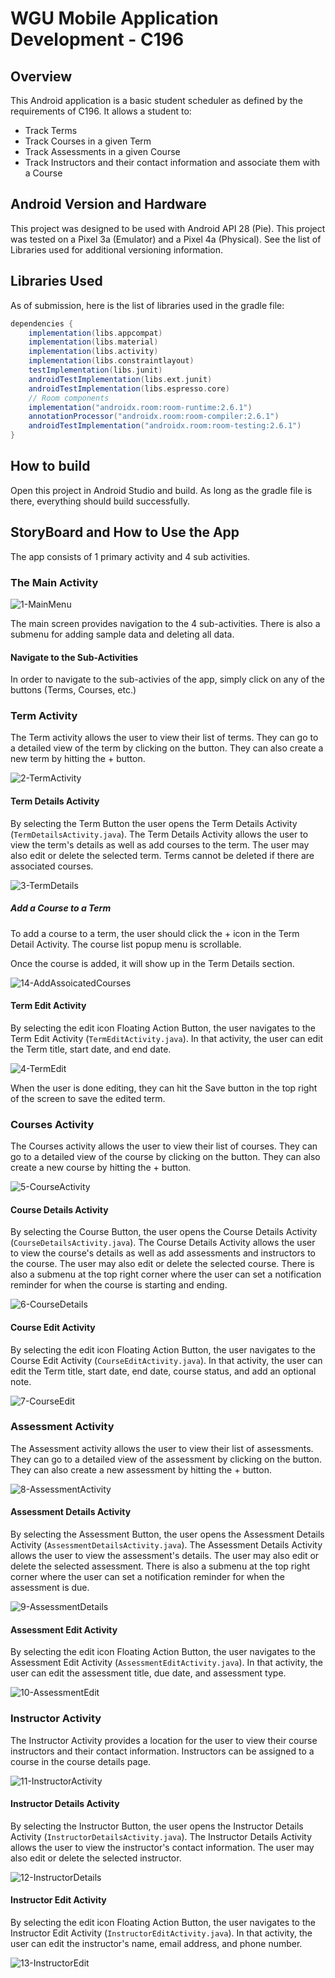 # WGU Mobile Application Development - C196

## Overview
This Android application is a basic student scheduler as defined by the requirements of C196.  It allows a student to:

- Track Terms
- Track Courses in a given Term
- Track Assessments in a given Course
- Track Instructors and their contact information and associate them with a Course

## Android Version and Hardware
This project was designed to be used with Android API 28 (Pie).  This project was tested on a Pixel 3a (Emulator) and a Pixel 4a (Physical).  See the list of Libraries used for additional versioning information.

## Libraries Used
As of submission, here is the list of libraries used in the gradle file:

```gradle
dependencies {
    implementation(libs.appcompat)
    implementation(libs.material)
    implementation(libs.activity)
    implementation(libs.constraintlayout)
    testImplementation(libs.junit)
    androidTestImplementation(libs.ext.junit)
    androidTestImplementation(libs.espresso.core)
    // Room components
    implementation("androidx.room:room-runtime:2.6.1")
    annotationProcessor("androidx.room:room-compiler:2.6.1")
    androidTestImplementation("androidx.room:room-testing:2.6.1")
}
```

## How to build
Open this project in Android Studio and build.  As long as the gradle file is there, everything should build successfully.

## StoryBoard and How to Use the App
The app consists of 1 primary activity and 4 sub activities.

### The Main Activity
![1-MainMenu](https://github.com/Xander180/WGU-C196-SchoolTracker/assets/67243244/8af6e052-4afd-4089-ab17-f96610560bb7)

The main screen provides navigation to the 4 sub-activities. There is also a submenu for adding sample data and deleting all data.

#### Navigate to the Sub-Activities

In order to navigate to the sub-activies of the app, simply click on any of the buttons (Terms, Courses, etc.)

### Term Activity

The Term activity allows the user to view their list of terms.  They can go to a detailed view of the term by clicking on the button.  They can also create a new term by hitting the + button.

![2-TermActivity](https://github.com/Xander180/WGU-C196-SchoolTracker/assets/67243244/29a5b59a-bb79-47dc-a65f-0458b43a3081)

#### Term Details Activity

By selecting the Term Button the user opens the Term Details Activity (`TermDetailsActivity.java`).  The Term Details Activity allows the user to view the term's details as well as add courses to the term. The user
may also edit or delete the selected term. Terms cannot be deleted if there are associated courses.


![3-TermDetails](https://github.com/Xander180/WGU-C196-SchoolTracker/assets/67243244/7d9d6d87-af8f-402e-8909-a350dbbd0140)

##### Add a Course to a Term

To add a course to a term, the user should click the + icon in the Term Detail Activity. The course list popup menu is scrollable.

Once the course is added, it will show up in the Term Details section.

![14-AddAssoicatedCourses](https://github.com/Xander180/WGU-C196-SchoolTracker/assets/67243244/6d3326c5-1f76-47d6-badc-952b5233dc03)



#### Term Edit Activity

By selecting the edit icon Floating Action Button, the user navigates to the Term Edit Activity (`TermEditActivity.java`).  In that activity, the user can edit the Term title, start date, and end date.

![4-TermEdit](https://github.com/Xander180/WGU-C196-SchoolTracker/assets/67243244/4bc118b6-327e-442f-aa3a-dcf8c55b95c1)


When the user is done editing, they can hit the Save button in the top right of the screen to save the edited term.


### Courses Activity

The Courses activity allows the user to view their list of courses.  They can go to a detailed view of the course by clicking on the button.  They can also create a new course by hitting the + button.

![5-CourseActivity](https://github.com/Xander180/WGU-C196-SchoolTracker/assets/67243244/72ee1537-044c-4de7-8ce2-5547251a0635)

#### Course Details Activity

By selecting the Course Button, the user opens the Course Details Activity (`CourseDetailsActivity.java`).  The Course Details Activity allows the user to view the course's details as well as add assessments and instructors to the course.
The user may also edit or delete the selected course. There is also a submenu at the top right corner where the user can set a notification reminder for when the course is starting and ending.

![6-CourseDetails](https://github.com/Xander180/WGU-C196-SchoolTracker/assets/67243244/7b6f893b-86c4-4643-962c-ca74edde62b1)



#### Course Edit Activity

By selecting the edit icon Floating Action Button, the user navigates to the Course Edit Activity (`CourseEditActivity.java`).  In that activity, the user can edit the Term title, start date, end date, course status, and add an optional note.

![7-CourseEdit](https://github.com/Xander180/WGU-C196-SchoolTracker/assets/67243244/c058148d-8bf5-4ba7-a0a3-cca0aa32ccd2)


### Assessment Activity

The Assessment activity allows the user to view their list of assessments.  They can go to a detailed view of the assessment by clicking on the button.  They can also create a new assessment by hitting the + button.

![8-AssessmentActivity](https://github.com/Xander180/WGU-C196-SchoolTracker/assets/67243244/dc0e202f-5377-468c-815a-f9d28df49f76)


#### Assessment Details Activity

By selecting the Assessment Button, the user opens the Assessment Details Activity (`AssessmentDetailsActivity.java`).  The Assessment Details Activity allows the user to view the assessment's details.
The user may also edit or delete the selected assessment. There is also a submenu at the top right corner where the user can set a notification reminder for when the assessment is due.

![9-AssessmentDetails](https://github.com/Xander180/WGU-C196-SchoolTracker/assets/67243244/01cd535f-a244-474d-b638-5f172e3c099c)


#### Assessment Edit Activity

By selecting the edit icon Floating Action Button, the user navigates to the Assessment Edit Activity (`AssessmentEditActivity.java`).  In that activity, the user can edit the assessment title, due date, and assessment type.

![10-AssessmentEdit](https://github.com/Xander180/WGU-C196-SchoolTracker/assets/67243244/8fa48910-2744-4b04-8104-a72d32e0af86)



### Instructor Activity

The Instructor Activity provides a location for the user to view their course instructors and their contact information.  Instructors can be assigned to a course in the course details page.

![11-InstructorActivity](https://github.com/Xander180/WGU-C196-SchoolTracker/assets/67243244/e3f42d13-1c6b-498c-aa25-5b32fcdca14f)


#### Instructor Details Activity

By selecting the Instructor Button, the user opens the Instructor Details Activity (`InstructorDetailsActivity.java`).  The Instructor Details Activity allows the user to view the instructor's contact information.
The user may also edit or delete the selected instructor.

![12-InstructorDetails](https://github.com/Xander180/WGU-C196-SchoolTracker/assets/67243244/cad278e0-c4fe-4fd0-a439-a9236afaf743)


#### Instructor Edit Activity

By selecting the edit icon Floating Action Button, the user navigates to the Instructor Edit Activity (`InstructorEditActivity.java`).  In that activity, the user can edit the instructor's name, email address, and phone number.

![13-InstructorEdit](https://github.com/Xander180/WGU-C196-SchoolTracker/assets/67243244/fd006b69-8f00-4d51-a8bc-b679381b465a)

